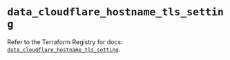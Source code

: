 # `data_cloudflare_hostname_tls_setting`

Refer to the Terraform Registry for docs: [`data_cloudflare_hostname_tls_setting`](https://registry.terraform.io/providers/cloudflare/cloudflare/5.0.0/docs/data-sources/hostname_tls_setting).
